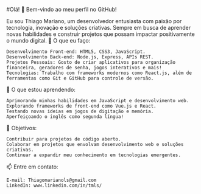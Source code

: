 #Olá! 👋 Bem-vindo ao meu perfil no GitHub!

Eu sou Thiago Mariano, um desenvolvedor entusiasta com paixão por tecnologia, inovação e soluções criativas. Sempre em busca de aprender novas habilidades e construir projetos que possam impactar positivamente o mundo digital.
🚀 O que eu faço:

    Desenvolvimento Front-end: HTML5, CSS3, JavaScript.
    Desenvolvimento Back-end: Node.js, Express, APIs REST.
    Projetos Pessoais: Gosto de criar aplicativos para organização financeira, geradores de senha, jogos interativos e mais!
    Tecnologias: Trabalho com frameworks modernos como React.js, além de ferramentas como Git e GitHub para controle de versão.

🌱 O que estou aprendendo:

    Aprimorando minhas habilidades em JavaScript e desenvolvimento web.
    Explorando frameworks de front-end como Vue.js e React.
    Testando novas ideias em jogos de digitação e memória.
    Aperfeiçoando o inglês como segunda língua!

🎯 Objetivos:

    Contribuir para projetos de código aberto.
    Colaborar em projetos que envolvam desenvolvimento web e soluções criativas.
    Continuar a expandir meu conhecimento em tecnologias emergentes.

📫 Entre em contato:

    E-mail: Thiagomarianols@gmail.com
    LinkedIn: www.linkedin.com/in/tmls/
  
